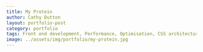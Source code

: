 ```yaml
---
title: My Protein 
author: Cathy Dutton
layout: portfolio-post
category: portfolio
tags: Front end development, Performance, Optimisation, CSS architecture
image: ../assets/img/portfolio/my-protein.jpg
---
```

